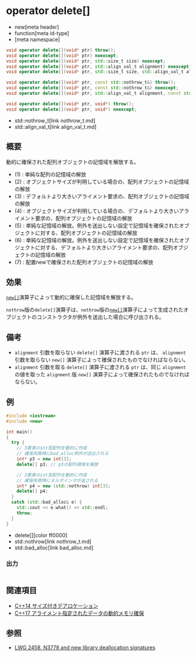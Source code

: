 # operator delete[]
* new[meta header]
* function[meta id-type]
* [meta namespace]

```cpp
void operator delete[](void* ptr) throw();                                                // (1) C++03 まで
void operator delete[](void* ptr) noexcept;                                               // (1) C++11 から
void operator delete[](void* ptr, std::size_t size) noexcept;                             // (2) C++14 から
void operator delete[](void* ptr, std::align_val_t alignment) noexcept;                   // (3) C++17 から
void operator delete[](void* ptr, std::size_t size, std::align_val_t alignment) noexcept; // (4) C++17 から

void operator delete[](void* ptr, const std::nothrow_t&) throw();                              // (5) C++03 まで
void operator delete[](void* ptr, const std::nothrow_t&) noexcept;                             // (6) C++11 から
void operator delete[](void* ptr, std::align_val_t alignment, const std::nothrow_t&) noexcept; // (7) C++17 から

void operator delete[](void* ptr, void*) throw();                                       // (8) C++03 まで
void operator delete[](void* ptr, void*) noexcept;                                      // (8) C++11 から
```
* std::nothrow_t[link nothrow_t.md]
* std::align_val_t[link align_val_t.md]

## 概要
動的に確保された配列オブジェクトの記憶域を解放する。

- (1) : 単純な配列の記憶域の解放
- (2) : オブジェクトサイズが判明している場合の、配列オブジェクトの記憶域の解放
- (3) : デフォルトより大きいアライメント要求の、配列オブジェクトの記憶域の解放
- (4) : オブジェクトサイズが判明している場合の、デフォルトより大きいアライメント要求の、配列オブジェクトの記憶域の解放
- (5) : 単純な記憶域の解放。例外を送出しない設定で記憶域を確保されたオブジェクトに対する、配列オブジェクトの記憶域の解放
- (6) : 単純な記憶域の解放。例外を送出しない設定で記憶域を確保されたオブジェクトに対する、デフォルトより大きいアライメント要求の、配列オブジェクトの記憶域の解放
- (7) : 配置newで確保された配列オブジェクトの記憶域の解放


## 効果
[`new[]`](op_new[].md)演算子によって動的に確保した記憶域を解放する。

`nothrow`版の`delete[]`演算子は、`nothrow`版の[`new[]`](op_new[].md)演算子によって生成されたオブジェクトのコンストラクタが例外を送出した場合に呼び出される。


## 備考
- `alignment` 引数を取らない `delete[]` 演算子に渡される `ptr` は、 `alignment` 引数を取らない `new[]` 演算子によって確保されたものでなければならない。
- `alignment` 引数を取る `delete[]` 演算子に渡される `ptr` は、同じ `alignment` の値を取った `alignment` 版 `new[]` 演算子によって確保されたものでなければならない。


## 例
```cpp example
#include <iostream>
#include <new>

int main()
{
  try {
    // 3要素のint型配列を動的に作成
    // 確保失敗時にbad_alloc例外が送出される
    int* p3 = new int[3];
    delete[] p3; // p3の配列領域を解放

    // 3要素のint型配列を動的に作成
    // 確保失敗時にヌルポインタが返される
    int* p4 = new (std::nothrow) int[3];
    delete[] p4;
  }
  catch (std::bad_alloc& e) {
    std::cout << e.what() << std::endl;
    throw;
  }
}
```
* delete[][color ff0000]
* std::nothrow[link nothrow_t.md]
* std::bad_alloc[link bad_alloc.md]

### 出力
```
```


## 関連項目
- [C++14 サイズ付きデアロケーション](/lang/cpp14/sized_deallocation.md)
- [C++17 アライメント指定されたデータの動的メモリ確保](/lang/cpp17/dynamic_memory_allocation_for_over-aligned_data.md)


## 参照
- [LWG 2458. N3778 and new library deallocation signatures](https://wg21.cmeerw.net/lwg/issue2458)
